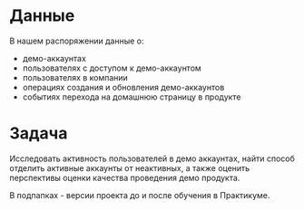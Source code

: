 # Данные

В нашем распоряжении данные о:
- демо-аккаунтах
- пользователях с доступом к демо-аккаунтом
- пользователях в компании
- операциях создания и обновления демо-аккаунтов
- событиях перехода на домашнюю страницу в продукте

# Задача

Исследовать активность пользователей в демо аккаунтах, найти способ отделить активные аккаунты от неактивных, а также оценить перспективы оценки качества проведения демо продукта.  

В подпапках - версии проекта до и после обучения в Практикуме.

